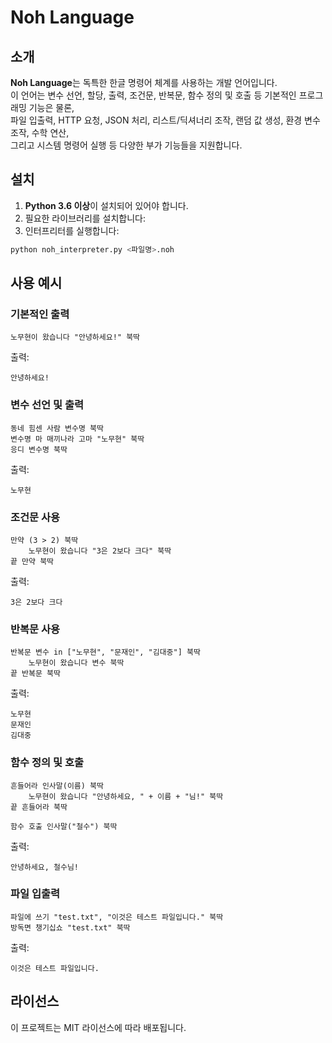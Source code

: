 # Noh Language

## 소개
**Noh Language**는 독특한 한글 명령어 체계를 사용하는 개발 언어입니다.  
이 언어는 변수 선언, 할당, 출력, 조건문, 반복문, 함수 정의 및 호출 등 기본적인 프로그래밍 기능은 물론,  
파일 입출력, HTTP 요청, JSON 처리, 리스트/딕셔너리 조작, 랜덤 값 생성, 환경 변수 조작, 수학 연산,  
그리고 시스템 명령어 실행 등 다양한 부가 기능들을 지원합니다.

## 설치

1. **Python 3.6 이상**이 설치되어 있어야 합니다.
2. 필요한 라이브러리를 설치합니다:
3. 인터프리터를 실행합니다:
```sh
python noh_interpreter.py <파일명>.noh
```

## 사용 예시

### 기본적인 출력
```noh
노무현이 왔습니다 "안녕하세요!" 북딱
```
출력:
```
안녕하세요!
```

### 변수 선언 및 출력
```noh
동네 힘센 사람 변수명 북딱
변수명 마 매끼나라 고마 "노무현" 북딱
응디 변수명 북딱
```
출력:
```
노무현
```

### 조건문 사용
```noh
만약 (3 > 2) 북딱
    노무현이 왔습니다 "3은 2보다 크다" 북딱
끝 만약 북딱
```
출력:
```
3은 2보다 크다
```

### 반복문 사용
```noh
반복문 변수 in ["노무현", "문재인", "김대중"] 북딱
    노무현이 왔습니다 변수 북딱
끝 반복문 북딱
```
출력:
```
노무현
문재인
김대중
```

### 함수 정의 및 호출
```noh
흔들어라 인사말(이름) 북딱
    노무현이 왔습니다 "안녕하세요, " + 이름 + "님!" 북딱
끝 흔들어라 북딱

함수 호출 인사말("철수") 북딱
```
출력:
```
안녕하세요, 철수님!
```

### 파일 입출력
```noh
파일에 쓰기 "test.txt", "이것은 테스트 파일입니다." 북딱
방독면 챙기십쇼 "test.txt" 북딱
```
출력:
```
이것은 테스트 파일입니다.
```

## 라이선스
이 프로젝트는 MIT 라이선스에 따라 배포됩니다.

